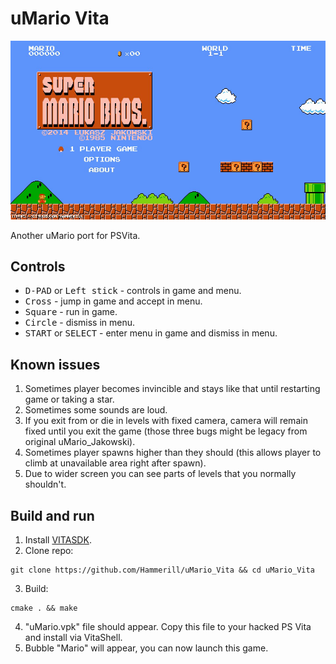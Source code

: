 # uMario Vita
<p align="center"><img src="./screenshots/main-menu.jpg"></p>

Another uMario port for PSVita.

## Controls
- <kbd>D-PAD</kbd> or <kbd>Left stick</kbd> -  controls in game and menu.
- <kbd>Cross</kbd> - jump in game and accept in menu.
- <kbd>Square</kbd> - run in game.
- <kbd>Circle</kbd> - dismiss in menu.
- <kbd>START</kbd> or <kbd>SELECT</kbd> - enter menu in game and dismiss in menu.

## Known issues 
1. Sometimes player becomes invincible and stays like that until restarting game or taking a star.
2. Sometimes some sounds are loud.
3. If you exit from or die in levels with fixed camera, camera will remain fixed until you exit the game (those three bugs might be legacy from original uMario_Jakowski).
4. Sometimes player spawns higher than they should (this allows player to climb at unavailable area right after spawn).
5. Due to wider screen you can see parts of levels that you normally shouldn't.

## Build and run
1. Install [VITASDK](https://vitasdk.org/).
2. Clone repo:
  ```
  git clone https://github.com/Hammerill/uMario_Vita && cd uMario_Vita
  ```
3. Build:
  ```
  cmake . && make
  ```
4. "uMario.vpk" file should appear. Copy this file to your hacked PS Vita and install via VitaShell.
5. Bubble "Mario" will appear, you can now launch this game.
